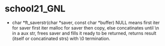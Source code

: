 # school21_GNL


   * char *ft_saverstr(char *saver, const char *buffer)
NULL means first iter for saver
first iter malloc for saver then copy,
else concatinates until \n in a aux str, 
frees saver and fills it ready to be returned, 
returns result (itself or concatinated strs)
with \0 termination.